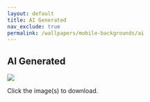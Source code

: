```yaml
---
layout: default
title: AI Generated
nav_exclude: true
permalink: /wallpapers/mobile-backgrounds/ai
---
```


<div class="card">
    <div class="container">
        <h2 class="text-delta">AI Generated</h2>
        <div class="gallery">
            <a href="https://raw.githubusercontent.com/The-Back-Room/Wallpapers/refs/heads/main/mobile/Scenery/Wallpaper%20(1).png" target="_blank">
                <img src="https://raw.githubusercontent.com/The-Back-Room/Wallpapers/refs/heads/main/mobile/Scenery/Wallpaper%20(1).png" class="squared-corners"></a>
        </div>
        <p class="text-delta">Click the image(s) to download.</p>
    </div>
</div>